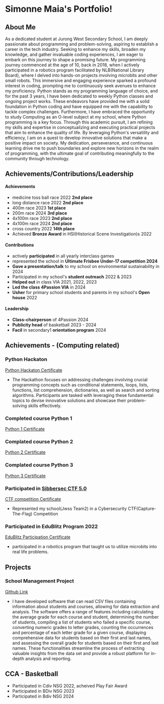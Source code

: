 # Simonne Maia's Portfolio!

## About Me
As a dedicated student at Jurong West Secondary School, I am deeply passionate about programming and problem-solving, aspiring to establish a career in the tech industry. Seeking to enhance my skills, broaden my knowledge, and gather invaluable coding experiences, I am eager to embark on this journey to shape a promising future. My programming journey commenced at the age of 10, back in 2018, when I actively participated in a robotics program facilitated by NLB(National Library Board), where I delved into hands-on projects involving microbits and other small robots. This immersive and engaging experience sparked a profound interest in coding, prompting me to continuously seek avenues to enhance my proficiency. Python stands as my programming language of choice, and for the past 3 years, I have been dedicated to weekly Python classes and ongoing project works. These endeavors have provided me with a solid foundation in Python coding and have equipped me with the capability to tackle complex challenges. Furthermore, I have embraced the opportunity to study Computing as an O-level subject at my school, where Python programming is a key focus. Through this academic pursuit, I am refining my skills and expertise in conceptualizing and executing practical projects that aim to enhance the quality of life. By leveraging Python's versatility and efficiency, I am on a quest to develop innovative solutions that make a positive impact on society. My dedication, perseverance, and continuous learning drive me to push boundaries and explore new horizons in the realm of programming, with the ultimate goal of contributing meaningfully to the community through technology.


## Achievements/Contributions/Leadership
#### Achievements
  - medicine toss ball race 2022 **2nd place**
  - long distance race 2022 **2nd place**
  - 400m race 2023 **1st place**
  - 200m race 2024 **3rd place**
  - 4x100m race 2023 **2nd place**
  - 4x100m race 2024 **2nd place**
  - cross country 2022 **14th place**
  - Achieved **Bronze Award** in HSI(Historical Scene Investigation)s 2022
    
#### Contributions
  - actively **participated** in all yearly interclass games
  - represented the school in **Ultimate Frisbee Under-17 competition 2024**
  - **Gave a presentation/talk** to my school on environmental sustainability in 2024
  - Participated in my school's **student outreach** 2022 & 2023
  - **Helped out** in class VIA 2021, 2022, 2023
  - **Led the class 4Passion VIA** in 2024
  - **Usher** for primary school students and parents in my school's **Open house** 2022
    
#### Leadership
  - **Class-chairperson** of 4Passion 2024
  - **Publicity head** of basketball 2023 - 2024
  - **Facil** in secondary1 **orientation program** 2024
    
## Achievements - (Computing related)
### Python Hackaton
  [Python Hackaton Certificate](https://google.com)
  - The Hackathon focuses on addressing challenges involving crucial programming concepts such as conditional statements, loops, lists, functions, list comprehension, dictionaries, as well as search and sorting algorithms. Participants are tasked with leveraging these fundamental topics to devise innovative solutions and showcase their problem-solving skills effectively.
    
### Completed course Python 1
  [Python 1 Certificate]()
  
### Complated course Python 2
  [Python 2 Certificate]()
  
### Complated course Python 3
  [Python 3 Certificate]()
  
### Participated in [Sibbersec CTF 5.0](https://sieberr.live/) 
  [CTF competition Certificate]()
  - Represented my school(Jwss Team2) in a Cybersecurity CTF(Capture-The-Flag) Competition 
  
### Participated in EduBlitz Program 2022
  [EduBlitz Participation Certificate]()
  - participated in a robotics program that taught us to utilize microbits into real life problems.

## Projects 
### School Management Project
  [Github Link](https://github,com)
  - I have developed software that can read CSV files containing information about students and courses, allowing for data extraction and analysis. The software offers a range of features including calculating the average grade for each course and student, determining the number of students, compiling a list of students who failed a specific course, converting numeric grades to letter grades, counting the occurrences and percentage of each letter grade for a given course, displaying comprehensive data for students based on their first and last names, and assessing the overall grade for students based on their first and last names. These functionalities streamline the process of extracting valuable insights from the data set and provide a robust platform for in-depth analysis and reporting.

## CCA - Basketball
- Participated in Cdiv NSG 2022, acheived Play Fair Award
- Participated in BDiv NSG 2023
- Participated in Bdiv NSG 2024
